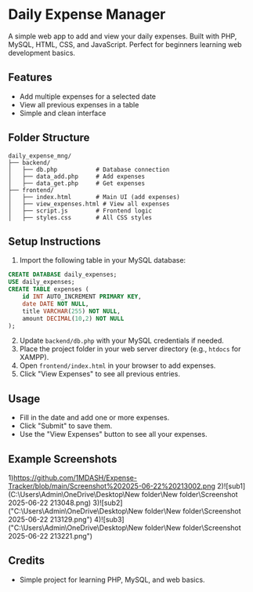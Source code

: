 # Daily Expense Manager

A simple web app to add and view your daily expenses. Built with PHP, MySQL, HTML, CSS, and JavaScript. Perfect for beginners learning web development basics.

## Features
- Add multiple expenses for a selected date
- View all previous expenses in a table
- Simple and clean interface

## Folder Structure
```
daily_expense_mng/
├── backend/
│   ├── db.php           # Database connection
│   ├── data_add.php     # Add expenses
│   ├── data_get.php     # Get expenses
├── frontend/
│   ├── index.html       # Main UI (add expenses)
│   ├── view_expenses.html # View all expenses
│   ├── script.js        # Frontend logic
│   ├── styles.css       # All CSS styles
```

## Setup Instructions
1. Import the following table in your MySQL database:

```sql
CREATE DATABASE daily_expenses;
USE daily_expenses;
CREATE TABLE expenses (
    id INT AUTO_INCREMENT PRIMARY KEY,
    date DATE NOT NULL,
    title VARCHAR(255) NOT NULL,
    amount DECIMAL(10,2) NOT NULL
);
```

2. Update `backend/db.php` with your MySQL credentials if needed.
3. Place the project folder in your web server directory (e.g., `htdocs` for XAMPP).
4. Open `frontend/index.html` in your browser to add expenses.
5. Click "View Expenses" to see all previous entries.

## Usage
- Fill in the date and add one or more expenses.
- Click "Submit" to save them.
- Use the "View Expenses" button to see all your expenses.

## Example Screenshots
1)https://github.com/1MDASH/Expense-Tracker/blob/main/Screenshot%202025-06-22%20213002.png
2)![sub1](C:\Users\Admin\OneDrive\Desktop\New folder\New folder\Screenshot 2025-06-22 213048.png)
3)![sub2]("C:\Users\Admin\OneDrive\Desktop\New folder\New folder\Screenshot 2025-06-22 213129.png")
4)![sub3]("C:\Users\Admin\OneDrive\Desktop\New folder\New folder\Screenshot 2025-06-22 213221.png")



## Credits
- Simple project for learning PHP, MySQL, and web basics.
